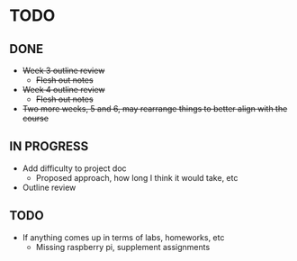 # TODO

## DONE

- ~~Week 3 outline review~~
  - ~~Flesh out notes~~
- ~~Week 4 outline review~~
  - ~~Flesh out notes~~
- ~~Two more weeks, 5 and 6, may rearrange things to better align with the course~~

## IN PROGRESS

- Add difficulty to project doc 
  - Proposed approach, how long I think it would take, etc
- Outline review

## TODO

- If anything comes up in terms of labs, homeworks, etc
  - Missing raspberry pi, supplement assignments


